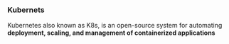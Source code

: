 ### Kubernets   
Kubernetes also known as K8s, is an open-source system for automating **deployment, scaling, and management of containerized applications**

